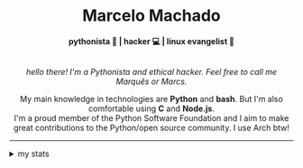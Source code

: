 <h1 align="center"> Marcelo Machado </h1> <!-- <img src="https://tryhackme-badges.s3.amazonaws.com/mmaachado.png" alt="TryHackMe"> -->
    
<div align="center">
<b>pythonista 🐍 | hacker 💻 | linux evangelist 🐧</b>
<br>
<br>

<i>hello there! I'm a Pythonista and ethical hacker. Feel free to call me Marquês or Marcs.</i>

<p>

My main knowledge in technologies are **Python** and **bash**. But I'm also comfortable using **C** and **Node.js**. <br/>
I'm a proud member of the Python Software Foundation and I aim to make great contributions to the Python/open source community. I use Arch btw!
</p>

</div>

---

<details closed>    
<summary>my stats</summary>

<!--START_SECTION:waka-->
**I'm an Early 🐤** 

```text
🌞 Morning    57 commits     ████░░░░░░░░░░░░░░░░░░░░░   15.57% 
🌆 Daytime    147 commits    ██████████░░░░░░░░░░░░░░░   40.16% 
🌃 Evening    149 commits    ██████████░░░░░░░░░░░░░░░   40.71% 
🌙 Night      13 commits     █░░░░░░░░░░░░░░░░░░░░░░░░   3.55%

```


📊 **This Week I Spent My Time On** 

```text
⌚︎ Time Zone: America/Sao_Paulo

💬 Programming Languages: 
Markdown                 2 hrs 37 mins       ███████░░░░░░░░░░░░░░░░░░   28.01% 
Assembly                 1 hr 55 mins        █████░░░░░░░░░░░░░░░░░░░░   20.58% 
CSS                      1 hr 35 mins        ████░░░░░░░░░░░░░░░░░░░░░   17.01% 
JSON                     1 hr 18 mins        ███░░░░░░░░░░░░░░░░░░░░░░   14.01% 
JavaScript               56 mins             ██░░░░░░░░░░░░░░░░░░░░░░░   10.05%

🔥 Editors: 
Zed                      6 hrs 20 mins       █████████████████░░░░░░░░   67.53% 
VS Code                  2 hrs 22 mins       ██████░░░░░░░░░░░░░░░░░░░   25.22% 
Obsidian                 40 mins             █░░░░░░░░░░░░░░░░░░░░░░░░   7.24%

💻 Operating System: 
Linux                    6 hrs 22 mins       █████████████████░░░░░░░░   67.98% 
Windows                  3 hrs               ████████░░░░░░░░░░░░░░░░░   32.02%

```


 Last Updated on 27/07/2025
<!--END_SECTION:waka-->

<!-- <div>
        <a target="_blank" rel="noopener noreferrer" href="https://github.com/mmaachado?tab=repositories"><img src="https://github-readme-stats.vercel.app/api/top-langs/?username=mmaachado&hide=html,css,swift,ruby&langs_count=6&hide_border=true&layout=compact&show_icons=true&line_height=10&theme=transparent&title_color=4a86d1&custom_title=favourite%20languages"
       alt="most used languages" align="right"></a>
     <a target="_blank" rel="noopener noreferrer" href="https://wakatime.com/@mmachado"><img width="400rem" src="https://github-readme-stats.vercel.app/api/wakatime?username=mmachado&theme=transparent&hide_border=true&hide=markdown,html,css,text,other,yaml,json,prolog,dart,docker,xml,gitconfig,TSQL&hide_title=true&line_height=50&langs_count=4&layout=default" alt="wakatime stats" align="left" /></a> 
        

</div>

 <img src="https://raw.githubusercontent.com/MicaelliMedeiros/micaellimedeiros/master/image/computer-illustration.png" min-width="400px" max-width="400px" width="400px" align="right" alt="computer-illustration.png"> -->
<!-- [![Buy me a coffee](https://img.shields.io/badge/Buy%20Me%20a%20Coffee-ffdd00?style=for-the-badge&logo=buy-me-a-coffee&logoColor=black)](https://www.buymeacoffee.com/anticodingclub) -->

</details>
